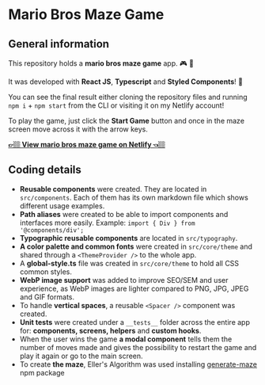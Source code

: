 # Mario Bros Maze Game

## General information

This repository holds a **mario bros maze game** app. 🎮 👾

It was developed with **React JS**, **Typescript** and **Styled Components**! 🚀

You can see the final result either cloning the repository files and running `npm i` + `npm start` from the CLI or visiting it on my Netlify account!

To play the game, just click the **Start Game** button and once in the maze screen move across it with the arrow keys.

**[👉🏼 View mario bros maze game on Netlify 👈🏼](https://mario-bros-maze-game-fvalles.netlify.app/)**

## Coding details

- **Reusable components** were created. They are located in `src/components`. Each of them has its own markdown file which shows different usage examples.
- **Path aliases** were created to be able to import components and interfaces more easily. Example: `import { Div } from '@components/div'; `
- **Typographic reusable components** are located in `src/typography`.
- **A color palette and common fonts** were created in `src/core/theme` and shared through a `<ThemeProvider />` to the whole app.
- A **global-style.ts** file was created in `src/core/theme` to hold all CSS common styles.
- **WebP image support** was added to improve SEO/SEM and user experience, as WebP images are lighter compared to PNG, JPG, JPEG and GIF formats.
- To handle **vertical spaces**, a reusable `<Spacer />` component was created.
- **Unit tests** were created under a `__tests__` folder across the entire app for: **components, screens, helpers** and **custom hooks**.
- When the user wins the game **a modal component** tells them the number of moves made and gives the possibility to restart the game and play it again or go to the main screen.
- To create **the maze**, Eller's Algorithm was used installing [generate-maze](https://www.npmjs.com/package/generate-maze) npm package
